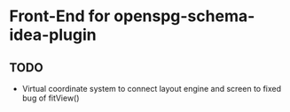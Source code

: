 
# Front-End for openspg-schema-idea-plugin

## TODO

- Virtual coordinate system to connect layout engine and screen to fixed bug of fitView()
